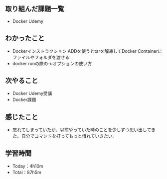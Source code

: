 ## 取り組んだ課題一覧
- Docker Udemy

## わかったこと
- Dockerインストラクション ADDを使うとtarを解凍してDocker Containerにファイルやフォルダを渡せる
- docker runの際の-uオプションの使い方

## 次やること
- Docker Udemy受講
- Docker課題

## 感じたこと
- 忘れてしまっていたが、以前やっていた時のことを少しずつ思い出してきた。自分でコマンドを打ってもっと慣れていきたい。

## 学習時間
- Today：4h10m
- Total：87h5m
